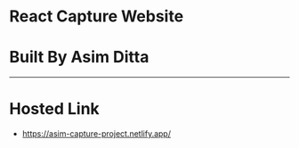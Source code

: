 # **React Capture Website**

# **Built By Asim Ditta**

---

# Hosted Link

- https://asim-capture-project.netlify.app/
